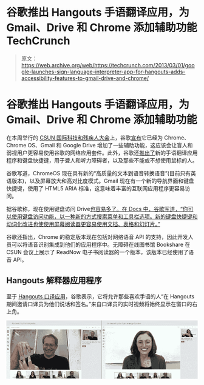# 谷歌推出 Hangouts 手语翻译应用，为 Gmail、Drive 和 Chrome 添加辅助功能 TechCrunch

> 原文：<https://web.archive.org/web/https://techcrunch.com/2013/03/01/google-launches-sign-language-interpreter-app-for-hangouts-adds-accessibility-features-to-gmail-drive-and-chrome/>

# 谷歌推出 Hangouts 手语翻译应用，为 Gmail、Drive 和 Chrome 添加辅助功能

在本周举行的 [CSUN 国际科技和残疾人大会](https://web.archive.org/web/20221005123923/http://www.csun.edu/cod/conference/2013/sessions/index.php)上，谷歌[宣布](https://web.archive.org/web/20221005123923/http://googleblog.blogspot.com/2013/02/making-cloud-more-accessible-with.html)它已经为 Chrome、Chrome OS、Gmail 和 Google Drive 增加了一些辅助功能，这应该会让盲人和弱视用户更容易使用谷歌的网络应用套件。此外，谷歌还[推出了](https://web.archive.org/web/20221005123923/https://plus.google.com/117291608766433950060/posts/Z1PV8ng3HxU)新的手语翻译应用程序和键盘快捷键，用于聋人和听力障碍者，以及那些不能或不想使用鼠标的人。

谷歌写道，ChromeOS 现在具有新的“高质量的文本到语音转换语音”(目前只有英语版本)，以及屏幕放大和高对比度模式。Gmail 现在有一个新的导航界面和键盘快捷键，使用了 HTML5 ARIA 标准，这意味着丰富的互联网应用程序更容易访问。

据谷歌称，现在使用键盘访问 Drive[也容易多了。在 Docs 中，谷歌写道，“你可以使用键盘访问功能，以一种新的方式搜索菜单和工具栏选项。新的键盘快捷键和动词化改进也使使用屏幕阅读器更容易使用文档、表格和幻灯片。”](https://web.archive.org/web/20221005123923/http://support.google.com/a/bin/answer.py?hl=en&answer=3005618&topic=3001594&ctx=topic)

谷歌还指出，Chrome 的稳定版本现在包括对网络语音 API 的支持，因此开发人员可以将语音识别集成到他们的应用程序中。无障碍在线图书馆 Bookshare 在 CSUN 会议上展示了 ReadNow 电子书阅读器的一个版本，该版本已经使用了语音 API。

## Hangouts 解释器应用程序

至于 [Hangouts 口译应用](https://web.archive.org/web/20221005123923/https://plus.google.com/hangouts/_?gid=532733437531)，谷歌表示，它将允许那些喜欢手语的人“在 Hangouts 期间邀请口译员为他们说话和签名。”来自口译员的实时视频将始终显示在窗口的右上角。

[![sli-app-hangouts](img/406925418864f347335bc8d429751ca2.png)](https://web.archive.org/web/20221005123923/https://beta.techcrunch.com/2013/03/01/google-launches-sign-language-interpreter-app-for-hangouts-adds-accessibility-features-to-gmail-drive-and-chrome/sli-app-hangouts/)